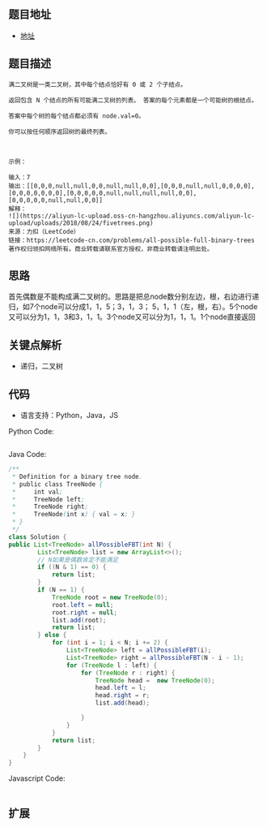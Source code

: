 ## 题目地址

- [地址](https://leetcode-cn.com/problems/all-possible-full-binary-trees/)

## 题目描述

```
满二叉树是一类二叉树，其中每个结点恰好有 0 或 2 个子结点。

返回包含 N 个结点的所有可能满二叉树的列表。 答案的每个元素都是一个可能树的根结点。

答案中每个树的每个结点都必须有 node.val=0。

你可以按任何顺序返回树的最终列表。

 

示例：

输入：7
输出：[[0,0,0,null,null,0,0,null,null,0,0],[0,0,0,null,null,0,0,0,0],[0,0,0,0,0,0,0],[0,0,0,0,0,null,null,null,null,0,0],[0,0,0,0,0,null,null,0,0]]
解释：
![](https://aliyun-lc-upload.oss-cn-hangzhou.aliyuncs.com/aliyun-lc-upload/uploads/2018/08/24/fivetrees.png)
来源：力扣（LeetCode）
链接：https://leetcode-cn.com/problems/all-possible-full-binary-trees
著作权归领扣网络所有。商业转载请联系官方授权，非商业转载请注明出处。
```

## 思路
首先偶数是不能构成满二叉树的。思路是把总node数分别左边，根，右边进行递归，如7个node可以分成1，1，5；3，1，3；
5，1，1（左，根，右）。5个node又可以分为1，1，3和3，1，1。3个node又可以分为1，1，1。1个node直接返回



## 关键点解析

- 递归，二叉树

## 代码

- 语言支持：Python，Java，JS

Python Code:

```python

```

Java Code:

```java
/**
 * Definition for a binary tree node.
 * public class TreeNode {
 *     int val;
 *     TreeNode left;
 *     TreeNode right;
 *     TreeNode(int x) { val = x; }
 * }
 */
class Solution {
public List<TreeNode> allPossibleFBT(int N) {
        List<TreeNode> list = new ArrayList<>();
        // N如果是偶数肯定不能满足
        if ((N & 1) == 0) {
            return list;
        }
        if (N == 1) {
            TreeNode root = new TreeNode(0);
            root.left = null;
            root.right = null;
            list.add(root);
            return list;
        } else {
            for (int i = 1; i < N; i += 2) {
                List<TreeNode> left = allPossibleFBT(i);
                List<TreeNode> right = allPossibleFBT(N - i - 1);
                for (TreeNode l : left) {
                    for (TreeNode r : right) {
                        TreeNode head =  new TreeNode(0);
                        head.left = l;
                        head.right = r;
                        list.add(head);

                    }
                }
            }
            return list;
        }
    }
}
```

Javascript Code:

```js
```

## 扩展

